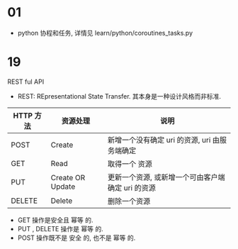 # 01
- python 协程和任务, 详情见 learn/python/coroutines_tasks.py

# 19
REST ful API

- REST: REpresentational State Transfer. 其本身是一种设计风格而非标准.

| HTTP 方法 | 资源处理 | 说明 |
|--- |--- |---- |
| POST | Create | 新增一个没有确定 uri 的资源, uri 由服务端确定 |
| GET | Read | 取得一个 资源 |
| PUT | Create OR Update | 更新一个资源, 或新增一个可由客户端确定 uri 的资源 |
| DELETE | Delete | 删除一个资源 |

- GET 操作是安全且 幂等 的.
- PUT , DELETE 操作是 幂等 的.
- POST 操作既不是 安全 的, 也不是 幂等 的.